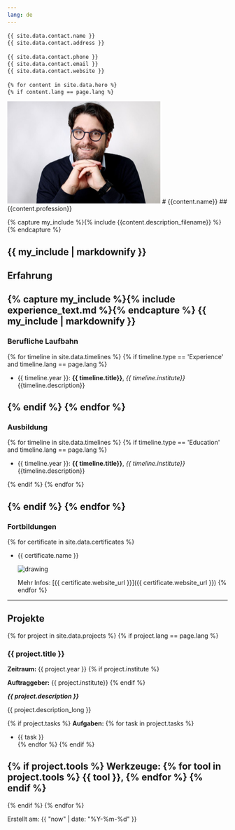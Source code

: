 ```yaml
---
lang: de
---
```


```
{{ site.data.contact.name }}
{{ site.data.contact.address }}

{{ site.data.contact.phone }}
{{ site.data.contact.email }}
{{ site.data.contact.website }}

{% for content in site.data.hero %}
{% if content.lang == page.lang %}
```
<img src="assets/images/portraits/portrait_1.jpg" alt="drawing" width="350">
# {{content.name}} 
## {{content.profession}}

{% capture my_include %}{% include {{content.description_filename}} %}{% endcapture %}

{{ my_include | markdownify }}
----

## Erfahrung

{% capture my_include %}{% include experience_text.md %}{% endcapture %}
{{ my_include | markdownify }}
----

### Berufliche Laufbahn

{% for timeline in site.data.timelines %}
{% if  timeline.type == 'Experience' and timeline.lang == page.lang %}

- {{ timeline.year }}: **{{ timeline.title}}**, *{{ timeline.institute}}*   
  {{timeline.description}}

{% endif %}
{% endfor %}
----

### Ausbildung

{% for timeline in site.data.timelines %}
{% if  timeline.type == 'Education' and timeline.lang == page.lang %}

- {{ timeline.year }}: **{{ timeline.title}}**, *{{ timeline.institute}}*   
  {{timeline.description}}


{% endif %}
{% endfor %}

{% endif %}
{% endfor %}
----

### Fortbildungen

{% for certificate in site.data.certificates %}
* {{ certificate.name }}

   <img src="{{ certificate.logo }}" alt="drawing" width="50"/>
   
   Mehr Infos: [{{ certificate.website_url }}]({{ certificate.website_url }})
{% endfor %}
----


## Projekte


{% for project in site.data.projects %}
{% if project.lang == page.lang %}

### {{ project.title }}

**Zeitraum:** {{ project.year }}
{% if project.institute %}

**Auftraggeber:** {{ project.institute}}
{% endif %}

***{{ project.description }}***

{{ project.description_long }}

{% if project.tasks %}
**Aufgaben:**
{% for task in project.tasks %}
  * {{ task }}  
{% endfor %}
{% endif %}

{% if project.tools %}
**Werkzeuge:** {% for tool in project.tools %} {{ tool }},  {% endfor %}
{% endif %}
----
  


{% endif %}
{% endfor %}


Erstellt am: {{ "now" | date: "%Y-%m-%d" }}


